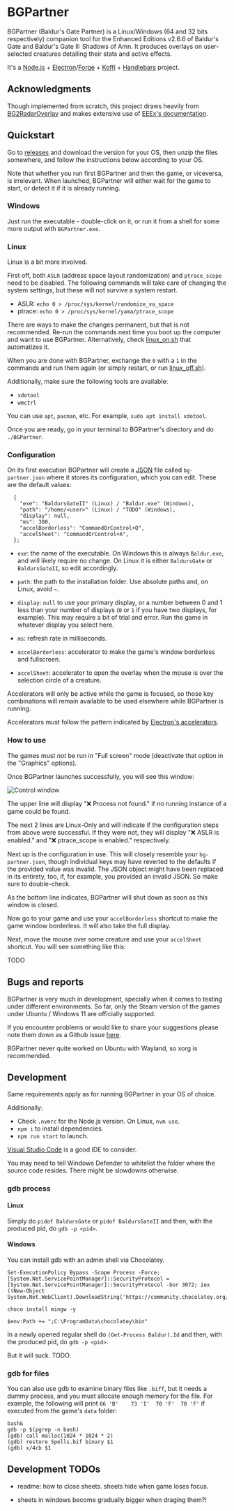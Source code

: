 # BGPartner

BGPartner (Baldur's Gate Partner) is a Linux/Windows (64 and 32 bits respectively) companion tool for the Enhanced Editions v2.6.6 of Baldur's Gate and Baldur's Gate II: Shadows of Amn. It produces overlays on user-selected creatures detailing their stats and active effects.

It's a [Node.js](https://nodejs.org) + [Electron](https://www.electronjs.org)/[Forge](https://www.electronforge.io) + [Koffi](https://koffi.dev) + [Handlebars](https://handlebarsjs.com) project.

## Acknowledgments

Though implemented from scratch, this project draws heavily from [BG2RadarOverlay](https://github.com/tapahob/BG2RadarOverlay) and makes extensive use of [EEEx's documentation](https://eeex-docs.readthedocs.io).

## Quickstart

Go to [releases](https://github.com/gatperdut/bg-partner/releases) and download the version for your OS, then unzip the files somewhere, and follow the instructions below according to your OS.

Note that whether you run first BGPartner and then the game, or viceversa, is irrelevant. When launched, BGPartner will either wait for the game to start, or detect it if it is already running.

### Windows

Just run the executable - double-click on it, or run it from a shell for some more output with `BGPartner.exe`.

### Linux

Linux is a bit more involved.

First off, both `ASLR` (address space layout randomization) and `ptrace_scope` need to be disabled. The following commands will take care of changing the system settings, but these will not survive a system restart.

- ASLR: `echo 0 > /proc/sys/kernel/randomize_va_space`
- ptrace: `echo 0 > /proc/sys/kernel/yama/ptrace_scope`

There are ways to make the changes permanent, but that is not recommended. Re-run the commands next time you boot up the computer and want to use BGPartner. Alternatively, check [linux_on.sh](scripts/linux_on.sh) that automatizes it.

When you are done with BGPartner, exchange the `0` with a `1` in the commands and run them again (or simply restart, or run [linux_off.sh](scripts/linux_off.sh)).

Additionally, make sure the following tools are available:

- `xdotool`
- `wmctrl`

You can use `apt`, `pacman`, etc. For example, `sudo apt install xdotool`.

Once you are ready, go in your terminal to BGPartner's directory and do `./BGPartner`.

### Configuration

On its first execution BGPartner will create a [JSON](https://www.shapediver.com/blog/json-objects-explained) file called `bg-partner.json` where it stores its configuration, which you can edit. These are the default values:

```
  {
    "exe": "BaldursGateII" (Linux) / "Baldur.exe" (Windows),
    "path": "/home/<user>" (Linux) / "TODO" (Windows),
    "display": null,
    "ms": 300,
    "accelBorderless": "CommandOrControl+Q",
    "accelSheet": "CommandOrControl+A",
  };

```

- `exe`: the name of the executable. On Windows this is always `Baldur.exe`, and will likely require no change. On Linux it is either `BaldursGate` or `BaldursGateII`, so edit accordingly.

- `path`: the path to the installation folder. Use absolute paths and, on Linux, avoid `~`.

- `display`: `null` to use your primary display, or a number between 0 and 1 less than your number of displays (`0` or `1` if you have two displays, for example). This may require a bit of trial and error. Run the game in whatever display you select here.

- `ms`: refresh rate in milliseconds.

- `accelBorderless`: accelerator to make the game's window borderless and fullscreen.

- `accelSheet`: accelerator to open the overlay when the mouse is over the selection circle of a creature.

Accelerators will only be active while the game is focused, so those key combinations will remain available to be used elsewhere while BGPartner is running.

Accelerators must follow the pattern indicated by [Electron's accelerators](https://www.electronjs.org/docs/latest/api/accelerator).

### How to use

The games must _not_ be run in "Full screen" mode (deactivate that option in the "Graphics" options).

Once BGPartner launches successfully, you will see this window:

![Control window](src/assets/readme/control.png)

The upper line will display "❌ Process not found." if no running instance of a game could be found.

The next 2 lines are Linux-Only and will indicate if the configuration steps from above were successful. If they were not, they will display "❌ ASLR is enabled." and "❌ ptrace_scope is enabled." respectively.

Next up is the configuration in use. This will closely resemble your `bg-partner.json`, though individual keys may have reverted to the defaults if the provided value was invalid. The JSON object might have been replaced in its entirety, too, if, for example, you provided an invalid JSON. So make sure to double-check.

As the bottom line indicates, BGPartner will shut down as soon as this window is closed.

Now go to your game and use your `accelBorderless` shortcut to make the game window borderless. It will also take the full display.

Next, move the mouse over some creature and use your `accelSheet` shortcut. You will see something like this:

TODO

## Bugs and reports

BGPartner is very much in development, specially when it comes to testing under different environments. So far, only the Steam version of the games under Ubuntu / Windows 11 are officially supported.

If you encounter problems or would like to share your suggestions please note them down as a Github issue [here](https://github.com/gatperdut/bg-partner/issues).

BGPartner never quite worked on Ubuntu with Wayland, so xorg is recommended.

## Development

Same requirements apply as for running BGPartner in your OS of choice.

Additionally:

- Check `.nvmrc` for the Node.js version. On Linux, `nvm use`.
- `npm i` to install dependencies.
- `npm run start` to launch.

[Visual Studio Code](https://code.visualstudio.com) is a good IDE to consider.

You may need to tell Windows Defender to whitelist the folder where the source code resides. There might be slowdowns otherwise.

### gdb process

#### Linux

Simply do `pidof BaldursGate` or `pidof BaldursGateII` and then, with the produced pid, do `gdb -p <pid>`.

#### Windows

You can install gdb with an admin shell via Chocolatey.

```
Set-ExecutionPolicy Bypass -Scope Process -Force; [System.Net.ServicePointManager]::SecurityProtocol = [System.Net.ServicePointManager]::SecurityProtocol -bor 3072; iex ((New-Object System.Net.WebClient).DownloadString('https://community.chocolatey.org/install.ps1'))

choco install mingw -y

$env:Path += ";C:\ProgramData\chocolatey\bin"
```

In a newly opened regular shell do `(Get-Process Baldur).Id` and then, with the produced pid, do `gdb -p <pid>`.

But it will suck. TODO.

### gdb for files
You can also use gdb to examine binary files like `.biff`, but it needs a dummy process, and you must allocate enough memory for the file. For example, the following will print `66 'B'	73 'I'	70 'F'	70 'F'` if executed from the game's `data` folder:
```
bash&
gdb -p $(pgrep -n bash)
(gdb) call malloc(1024 * 1024 * 2)
(gdb) restore Spells.bif binary $1
(gdb) x/4cb $1
```

## Development TODOs

- readme: how to close sheets. sheets hide when game loses focus.

- sheets in windows become gradually bigger when draging them?!
